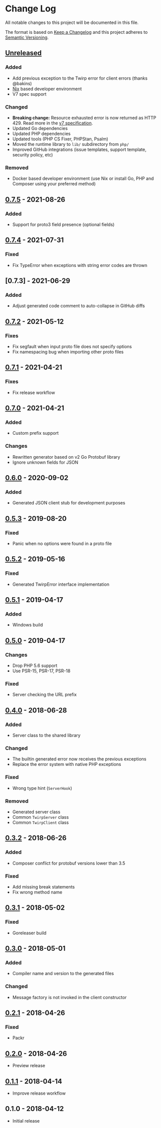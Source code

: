 # Change Log


All notable changes to this project will be documented in this file.

The format is based on [Keep a Changelog](http://keepachangelog.com/en/1.0.0/)
and this project adheres to [Semantic Versioning](http://semver.org/spec/v2.0.0.html).


## [Unreleased]

### Added

- Add previous exception to the Twirp error for client errors (thanks @bakins)
- [Nix](https://nixos.org/) based developer environment
- V7 spec support

### Changed

- **Breaking change:** Resource exhausted error is now returned as HTTP 429. Read more in the [v7 specification](https://twitchtv.github.io/twirp/docs/spec_v7.html#differences-with-v5).
- Updated Go dependencies
- Updated PHP dependencies
- Updated tools (PHP CS Fixer, PHPStan, Psalm)
- Moved the runtime library to `lib/` subdirectory from `php/`
- Improved GitHub integrations (issue templates, support template, security policy, etc)

### Removed

- Docker based developer environment (use Nix or install Go, PHP and Composer using your preferred method)


## [0.7.5] - 2021-08-26

### Added

- Support for proto3 field presence (optional fields)


## [0.7.4] - 2021-07-31

### Fixed

- Fix TypeError when exceptions with string error codes are thrown


## [0.7.3] - 2021-06-29

### Added

- Adjust generated code comment to auto-collapse in GitHub diffs


## [0.7.2] - 2021-05-12

### Fixes

- Fix segfault when input proto file does not specify options
- Fix namespacing bug when importing other proto files


## [0.7.1] - 2021-04-21

### Fixes

- Fix release workflow


## [0.7.0] - 2021-04-21

### Added

- Custom prefix support

### Changes

- Rewritten generator based on v2 Go Protobuf library
- Ignore unknown fields for JSON


## [0.6.0] - 2020-09-02

### Added

- Generated JSON client stub for development purposes


## [0.5.3] - 2019-08-20

### Fixed

- Panic when no options were found in a proto file


## [0.5.2] - 2019-05-16

### Fixed

- Generated TwirpError interface implementation


## [0.5.1] - 2019-04-17

### Added

- Windows build


## [0.5.0] - 2019-04-17

### Changes

- Drop PHP 5.6 support
- Use PSR-15, PSR-17, PSR-18

### Fixed

- Server checking the URL prefix


## [0.4.0] - 2018-06-28

### Added

- Server class to the shared library

### Changed

- The builtin generated error now receives the previous exceptions
- Replace the error system with native PHP exceptions

### Fixed

- Wrong type hint (`ServerHook`)

### Removed

- Generated server class
- Common `TwirpServer` class
- Common `TwirpClient` class


## [0.3.2] - 2018-06-26

### Added

- Composer conflict for protobuf versions lower than 3.5

### Fixed

- Add missing break statements
- Fix wrong method name


## [0.3.1] - 2018-05-02

### Fixed

- Goreleaser build


## [0.3.0] - 2018-05-01

### Added

- Compiler name and version to the generated files

### Changed

- Message factory is not invoked in the client constructor


## [0.2.1] - 2018-04-26

### Fixed

- Packr


## [0.2.0] - 2018-04-26

- Preview release


## [0.1.1] - 2018-04-14

- Improve release workflow


## 0.1.0 - 2018-04-12

- Initial release


[Unreleased]: https://github.com/twirphp/twirp/compare/v0.7.5...HEAD
[0.7.5]: https://github.com/twirphp/twirp/compare/v0.7.4...v0.7.5
[0.7.4]: https://github.com/twirphp/twirp/compare/v0.7.3...v0.7.4
[0.7.2]: https://github.com/twirphp/twirp/compare/v0.7.2...v0.7.3
[0.7.2]: https://github.com/twirphp/twirp/compare/v0.7.1...v0.7.2
[0.7.1]: https://github.com/twirphp/twirp/compare/v0.7.0...v0.7.1
[0.7.0]: https://github.com/twirphp/twirp/compare/v0.6.0...v0.7.0
[0.6.0]: https://github.com/twirphp/twirp/compare/v0.5.3...v0.6.0
[0.5.3]: https://github.com/twirphp/twirp/compare/v0.5.2...v0.5.3
[0.5.2]: https://github.com/twirphp/twirp/compare/v0.5.1...v0.5.2
[0.5.1]: https://github.com/twirphp/twirp/compare/v0.5.0...v0.5.1
[0.5.0]: https://github.com/twirphp/twirp/compare/v0.4.0...v0.5.0
[0.4.0]: https://github.com/twirphp/twirp/compare/v0.3.2...v0.4.0
[0.3.2]: https://github.com/twirphp/twirp/compare/v0.3.1...v0.3.2
[0.3.1]: https://github.com/twirphp/twirp/compare/v0.3.0...v0.3.1
[0.3.0]: https://github.com/twirphp/twirp/compare/v0.2.1...v0.3.0
[0.2.1]: https://github.com/twirphp/twirp/compare/v0.2.0...v0.2.1
[0.2.0]: https://github.com/twirphp/twirp/compare/v0.1.1...v0.2.0
[0.1.1]: https://github.com/twirphp/twirp/compare/v0.1.0...v0.1.1
